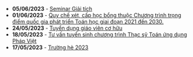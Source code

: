  - **05/06/2023** - [Seminar Giải tích](https://math.hcmus.edu.vn//tin-tức/761-seminar-giải-tích)
 - **01/06/2023** - [Quy chế xét, cấp học bổng thuộc Chương trình trọng điểm quốc gia phát triển Toán học giai đoạn 2021 đến 2030.](https://math.hcmus.edu.vn//tin-tức/tin-học-bổng-việc-làm/760-quy-chế-xét,-cấp-học-bổng-thuộc-chương-trình-trọng-điểm-quốc-gia-phát-triển-toán-học-giai-đoạn-2021-đến-2030)
 - **24/05/2023** - [Tuyển dụng giáo viên cơ hữu](https://math.hcmus.edu.vn//tin-tức/tin-học-bổng-việc-làm/759-tuyển-dụng-giáo-viên-cơ-hữu)
 - **18/05/2023** - [Tư vấn tuyển sinh chương trình Thạc sỹ Toán ứng dụng Pháp Việt](https://math.hcmus.edu.vn//tin-tức/tin-giáo-vụ/758-tư-vấn-tuyển-sinh-chương-trình-thạc-sỹ-toán-ứng-dụng-pháp-việt)
 - **17/05/2023** - [Trường hè 2023](https://math.hcmus.edu.vn//tin-tức/tin-giáo-vụ/757-trường-hè-2023)
